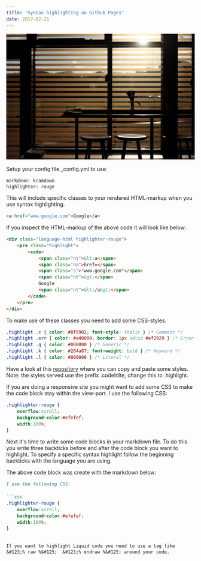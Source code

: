 ```yaml
---
title: "Syntax highlighting on Github Pages"
date: 2017-02-21
---
```


![Desk in the sun](/images/2017-02-22-desk-in-the-sun.jpeg)

Setup your config file _config.yml to use:
``` 
markdown: kramdown
highlighter: rouge
```

This will include specific classes to your rendered HTML-markup when you use syntax highlighting. 

```html
<a href="www.google.com">Google</a>
```	

If you inspect the HTML-markup of the above code it will look like below:

```html
<div class="language-html highlighter-rouge">
	<pre class="highlight">
		<code>
			<span class="nt">&lt;a</span> 
			<span class="na">href=</span>
			<span class="s">"www.google.com"</span>
			<span class="nt">&gt;</span>
			Google
			<span class="nt">&lt;/a&gt;</span>
		</code>
	</pre>
</div>
```

To make use of these classes you need to add some CSS-styles.

```css
.highlight .c { color: #8f5902; font-style: italic } /* Comment */
.highlight .err { color: #a40000; border: 1px solid #ef2929 } /* Error */
.highlight .g { color: #000000 } /* Generic */
.highlight .k { color: #204a87; font-weight: bold } /* Keyword */
.highlight .l { color: #000000 } /* Literal */
```

Have a look at this [repository](https://github.com/richleland/pygments-css) where you can copy and paste some styles. Note: the styles served use the prefix .codehilte, change this to .highlight.

If you are doing a responsive site you might want to add some CSS to make the code block stay within the view-port. I use the following CSS:

```css
.highlighter-rouge {
	overflow:scroll; 
	background-color:#efefef;
	width:100%;
}
```

Next it's time to write some code blocks in your markdown file. To do this you write three backticks before and after the code block you want to highlight. To specify a specific syntax highlight follow the beginning backticks with the language you are using.

The above code block was create with the markdown below:

```markdown
I use the following CSS:

```css
.highlighter-rouge {
	overflow:scroll; 
	background-color:#efefef;
	width:100%;
}
```
```

If you want to highlight Liquid code you need to use a tag like &#123;% raw %&#125;  &#123;% endraw %&#125; around your code.
